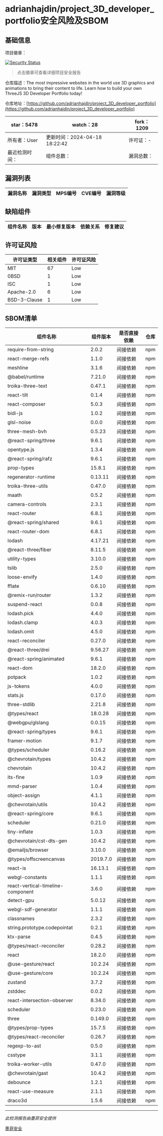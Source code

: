 # adrianhajdin/project_3D_developer_portfolio安全风险及SBOM

## 基础信息

项目徽章：

[![Security Status](https://www.murphysec.com/platform3/v31/badge/1812927486925516800.svg)](https://www.murphysec.com/console/report/1718705722534707200/1812927486925516800)

> 点击徽章可查看详细项目安全报告

仓库描述：The most impressive websites in the world use 3D graphics and animations to bring their content to life. Learn how to build your own ThreeJS 3D Developer Portfolio today!

仓库地址：[https://github.com/adrianhajdin/project_3D_developer_portfolio](https://github.com/adrianhajdin/project_3D_developer_portfolio)

| star：5478 | watch：28 | fork：1209 |
| ----------- | -------------- | ------------ |
| 所有者：User | 更新时间：2024-04-18 18:22:42 | 许可证：- |
| 最近检测时间： | 组件总数： | 漏洞总数： |




## 漏洞列表

| 漏洞名称 | 漏洞类型 | MPS编号 | CVE编号 | 漏洞等级 |
| ------- | ------ | ------- | ------ | ----- |





## 缺陷组件

| 组件名称 | 版本 | 最小修复版本 | 依赖关系 | 修复建议 |
| -------- | ---- | ------------ | -------- | -------- |





## 许可证风险

| 许可证类型 | 相关组件 | 许可证风险 |
| ---------- | -------- | ---------- |
|MIT|67|Low|
|0BSD|1|Low|
|ISC|1|Low|
|Apache-2.0|6|Low|
|BSD-3-Clause|1|Low|




## SBOM清单

| 组件名称 | 组件版本 | 是否直接依赖 | 仓库 |
| -------- | -------- | ------------ | ---- |
|require-from-string|2.0.2|间接依赖|npm|
|react-merge-refs|1.1.0|间接依赖|npm|
|meshline|3.1.6|间接依赖|npm|
|@babel/runtime|7.21.0|间接依赖|npm|
|troika-three-text|0.47.1|间接依赖|npm|
|react-tilt|0.1.4|间接依赖|npm|
|react-composer|5.0.3|间接依赖|npm|
|bidi-js|1.0.2|间接依赖|npm|
|glsl-noise|0.0.0|间接依赖|npm|
|three-mesh-bvh|0.5.23|间接依赖|npm|
|@react-spring/three|9.6.1|间接依赖|npm|
|opentype.js|1.3.4|间接依赖|npm|
|@react-spring/rafz|9.6.1|间接依赖|npm|
|prop-types|15.8.1|间接依赖|npm|
|regenerator-runtime|0.13.11|间接依赖|npm|
|troika-three-utils|0.47.0|间接依赖|npm|
|maath|0.5.2|间接依赖|npm|
|camera-controls|2.3.1|间接依赖|npm|
|react-router|6.8.1|间接依赖|npm|
|@react-spring/shared|9.6.1|间接依赖|npm|
|react-router-dom|6.8.1|间接依赖|npm|
|lodash|4.17.21|间接依赖|npm|
|@react-three/fiber|8.11.5|间接依赖|npm|
|utility-types|3.10.0|间接依赖|npm|
|tslib|2.5.0|间接依赖|npm|
|loose-envify|1.4.0|间接依赖|npm|
|fflate|0.6.10|间接依赖|npm|
|@remix-run/router|1.3.2|间接依赖|npm|
|suspend-react|0.0.8|间接依赖|npm|
|lodash.pick|4.4.0|间接依赖|npm|
|lodash.clamp|4.0.3|间接依赖|npm|
|lodash.omit|4.5.0|间接依赖|npm|
|react-reconciler|0.27.0|间接依赖|npm|
|@react-three/drei|9.56.27|间接依赖|npm|
|@react-spring/animated|9.6.1|间接依赖|npm|
|react-dom|18.2.0|间接依赖|npm|
|potpack|1.0.2|间接依赖|npm|
|js-tokens|4.0.0|间接依赖|npm|
|stats.js|0.17.0|间接依赖|npm|
|three-stdlib|2.21.8|间接依赖|npm|
|@types/react|18.0.28|间接依赖|npm|
|@webgpu/glslang|0.0.15|间接依赖|npm|
|@react-spring/types|9.6.1|间接依赖|npm|
|framer-motion|9.1.7|间接依赖|npm|
|@types/scheduler|0.16.2|间接依赖|npm|
|@chevrotain/types|10.4.2|间接依赖|npm|
|chevrotain|10.4.2|间接依赖|npm|
|its-fine|1.0.9|间接依赖|npm|
|mmd-parser|1.0.4|间接依赖|npm|
|object-assign|4.1.1|间接依赖|npm|
|@chevrotain/utils|10.4.2|间接依赖|npm|
|@react-spring/core|9.6.1|间接依赖|npm|
|scheduler|0.21.0|间接依赖|npm|
|tiny-inflate|1.0.3|间接依赖|npm|
|@chevrotain/cst-dts-gen|10.4.2|间接依赖|npm|
|@emailjs/browser|3.10.0|间接依赖|npm|
|@types/offscreencanvas|2019.7.0|间接依赖|npm|
|react-is|16.13.1|间接依赖|npm|
|webgl-constants|1.1.1|间接依赖|npm|
|react-vertical-timeline-component|3.6.0|间接依赖|npm|
|detect-gpu|5.0.12|间接依赖|npm|
|webgl-sdf-generator|1.1.1|间接依赖|npm|
|classnames|2.3.2|间接依赖|npm|
|string.prototype.codepointat|0.2.1|间接依赖|npm|
|ktx-parse|0.4.5|间接依赖|npm|
|@types/react-reconciler|0.28.2|间接依赖|npm|
|react|18.2.0|间接依赖|npm|
|@use-gesture/react|10.2.24|间接依赖|npm|
|@use-gesture/core|10.2.24|间接依赖|npm|
|zustand|3.7.2|间接依赖|npm|
|zstddec|0.0.2|间接依赖|npm|
|react-intersection-observer|8.34.0|间接依赖|npm|
|scheduler|0.23.0|间接依赖|npm|
|three|0.149.0|间接依赖|npm|
|@types/prop-types|15.7.5|间接依赖|npm|
|@types/react-reconciler|0.26.7|间接依赖|npm|
|regexp-to-ast|0.5.0|间接依赖|npm|
|csstype|3.1.1|间接依赖|npm|
|troika-worker-utils|0.47.0|间接依赖|npm|
|@chevrotain/gast|10.4.2|间接依赖|npm|
|debounce|1.2.1|间接依赖|npm|
|react-use-measure|2.1.1|间接依赖|npm|
|draco3d|1.5.6|间接依赖|npm|


------

*此检测报告由墨菲安全提供*

[墨菲安全](www.murphysec.com)